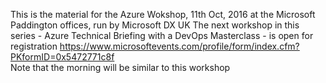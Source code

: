 This is the material for the Azure Wokshop, 11th Oct, 2016 at the Microsoft Paddington offices, run by Microsoft DX UK 
The next workshop in this series - Azure Technical Briefing with a DevOps Masterclass - is open for registration https://www.microsoftevents.com/profile/form/index.cfm?PKformID=0x5472771c8f  
Note that the morning will be similar to this workshop 
 
